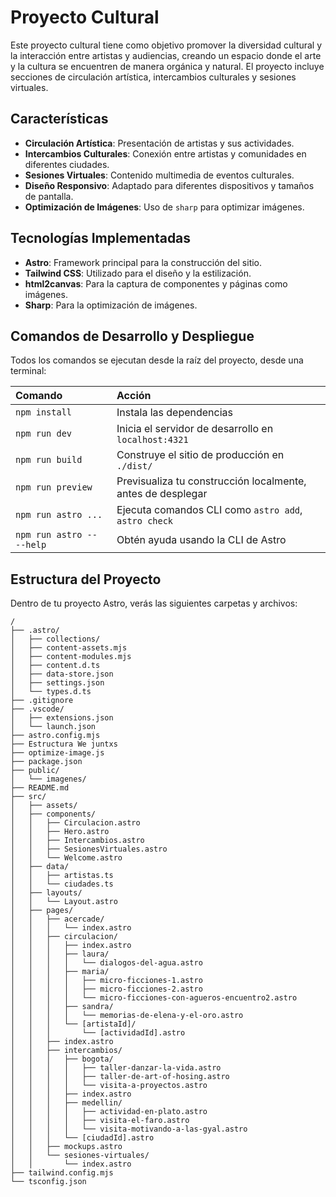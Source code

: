# Proyecto Cultural

Este proyecto cultural tiene como objetivo promover la diversidad cultural y la interacción entre artistas y audiencias, creando un espacio donde el arte y la cultura se encuentren de manera orgánica y natural. El proyecto incluye secciones de circulación artística, intercambios culturales y sesiones virtuales.

## Características

- **Circulación Artística**: Presentación de artistas y sus actividades.
- **Intercambios Culturales**: Conexión entre artistas y comunidades en diferentes ciudades.
- **Sesiones Virtuales**: Contenido multimedia de eventos culturales.
- **Diseño Responsivo**: Adaptado para diferentes dispositivos y tamaños de pantalla.
- **Optimización de Imágenes**: Uso de `sharp` para optimizar imágenes.

## Tecnologías Implementadas

- **Astro**: Framework principal para la construcción del sitio.
- **Tailwind CSS**: Utilizado para el diseño y la estilización.
- **html2canvas**: Para la captura de componentes y páginas como imágenes.
- **Sharp**: Para la optimización de imágenes.

## Comandos de Desarrollo y Despliegue

Todos los comandos se ejecutan desde la raíz del proyecto, desde una terminal:

| Comando                   | Acción                                           |
| :------------------------ | :----------------------------------------------- |
| `npm install`             | Instala las dependencias                         |
| `npm run dev`             | Inicia el servidor de desarrollo en `localhost:4321` |
| `npm run build`           | Construye el sitio de producción en `./dist/`    |
| `npm run preview`         | Previsualiza tu construcción localmente, antes de desplegar |
| `npm run astro ...`       | Ejecuta comandos CLI como `astro add`, `astro check` |
| `npm run astro -- --help` | Obtén ayuda usando la CLI de Astro               |

## Estructura del Proyecto

Dentro de tu proyecto Astro, verás las siguientes carpetas y archivos:

```text
/
├── .astro/
│   ├── collections/
│   ├── content-assets.mjs
│   ├── content-modules.mjs
│   ├── content.d.ts
│   ├── data-store.json
│   ├── settings.json
│   └── types.d.ts
├── .gitignore
├── .vscode/
│   ├── extensions.json
│   └── launch.json
├── astro.config.mjs
├── Estructura We juntxs
├── optimize-image.js
├── package.json
├── public/
│   └── imagenes/
├── README.md
├── src/
│   ├── assets/
│   ├── components/
│   │   ├── Circulacion.astro
│   │   ├── Hero.astro
│   │   ├── Intercambios.astro
│   │   ├── SesionesVirtuales.astro
│   │   └── Welcome.astro
│   ├── data/
│   │   ├── artistas.ts
│   │   └── ciudades.ts
│   ├── layouts/
│   │   └── Layout.astro
│   ├── pages/
│   │   ├── acercade/
│   │   │   └── index.astro
│   │   ├── circulacion/
│   │   │   ├── index.astro
│   │   │   ├── laura/
│   │   │   │   └── dialogos-del-agua.astro
│   │   │   ├── maria/
│   │   │   │   ├── micro-ficciones-1.astro
│   │   │   │   ├── micro-ficciones-2.astro
│   │   │   │   └── micro-ficciones-con-agueros-encuentro2.astro
│   │   │   ├── sandra/
│   │   │   │   └── memorias-de-elena-y-el-oro.astro
│   │   │   └── [artistaId]/
│   │   │       └── [actividadId].astro
│   │   ├── index.astro
│   │   ├── intercambios/
│   │   │   ├── bogota/
│   │   │   │   ├── taller-danzar-la-vida.astro
│   │   │   │   ├── taller-de-art-of-hosing.astro
│   │   │   │   └── visita-a-proyectos.astro
│   │   │   ├── index.astro
│   │   │   ├── medellin/
│   │   │   │   ├── actividad-en-plato.astro
│   │   │   │   ├── visita-el-faro.astro
│   │   │   │   └── visita-motivando-a-las-gyal.astro
│   │   │   └── [ciudadId].astro
│   │   ├── mockups.astro
│   │   └── sesiones-virtuales/
│   │       └── index.astro
├── tailwind.config.mjs
└── tsconfig.json

